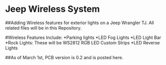 # Jeep Wireless System
##Adding Wireless features for exterior lights on a Jeep Wrangler TJ.  All related files will be in this Repository.

#Wireless Features Include:
*Parking lights
*LED Fog Lights
*LED Light Bar
*Rock Lights: These will be WS2812 RGB LED Custom Strips
*LED Reverse Lights

##As of March 1st, PCB version is 0.2 and is posted here.

